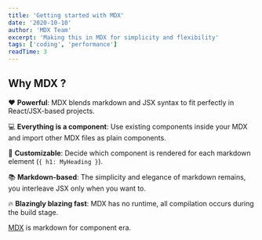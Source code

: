 ```yaml
---
title: 'Getting started with MDX'
date: '2020-10-10'
author: 'MDX Team'
excerpt: 'Making this in MDX for simplicity and flexibility'
tags: ['coding', 'performance']
readTime: 3
---
```


## Why MDX ?

❤️ **Powerful**: MDX blends markdown and JSX syntax to fit perfectly in
React/JSX-based projects.

💻 **Everything is a component**: Use existing components inside your
MDX and import other MDX files as plain components.

🔧 **Customizable**: Decide which component is rendered for each markdown
element (`{ h1: MyHeading }`).

📚 **Markdown-based**: The simplicity and elegance of markdown remains,
you interleave JSX only when you want to.

🔥 **Blazingly blazing fast**: MDX has no runtime, all compilation occurs
during the build stage.

[MDX](https://mdxjs.com) is markdown for component era.
